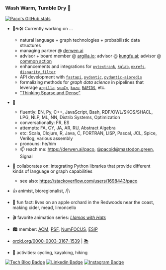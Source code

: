 ### Wash Warm, Tumble Dry 👋

[![Paco's GitHub stats](https://github-readme-stats.vercel.app/api?username=ceteri)](https://github.com/anuraghazra/github-readme-stats)

- 🔭☕🛠️ Currently working on ...
  - natural language + graph technologies + probabilistic data structures
  - managing partner @ [derwen.ai](https://derwen.ai/)
  - advisor + board member @ [argilla.io](https://argilla.io); advisor @ [kungfu.ai](https://kungfu.ai); advisor @ [common action](https://github.com/commonaction)
  - enhancements and integrations for [`pytextrank`](https://github.com/DerwenAI/pytextrank), [`kglab`](https://github.com/DerwenAI/kglab), [`mkrefs`](https://github.com/DerwenAI/mkrefs), [`disparity_filter`](https://github.com/DerwenAI/disparity_filter/)
  - API development with [`fastapi`](https://fastapi.tiangolo.com/), [`pydantic`](https://docs.pydantic.dev/latest/), [`pydantic-aioredis`](https://github.com/andrewthetechie/pydantic-aioredis)
  - formalizing methods for *graph data science* in pipelines that leverage [`argilla`](https://argilla.io), [`spaCy`](https://spacy.io/), [`kuzu`](https://kuzudb.com), [`RAPIDS`](https://rapids.ai/), etc.
  - ["Thinking Sparse and Dense"](https://derwen.ai/s/5sfp#1)

- 💬
  - fluently: EN, Py, C++, JavaScript, Bash, RDF/OWL/SKOS/SHACL, LPG, NLP, ML, NN, Distrib Systems, Optimization
  - conversationally: FR, ES
  - attempts: FA, CY, JA, AR, RU, Abstract Algebra
  - etc:  Scala, Clojure, R, Java, C, FORTRAN, LISP, Pascal, JCL, Spice, Verilog, various assembly
  - pronouns: he/him
  - 📫 reach me: <https://derwen.ai/paco>, [@pacoid@mastodon.green](https://mastodon.green/web/@pacoid), Signal

- 🙌 collaborates on: integrating Python libraries that provide different kinds of language or graph capabilities
  - see also: <https://stackoverflow.com/users/1698443/paco>

- 👍 animist, bioregionalist, /|\
- 🌳 fun fact: lives on an apple orchard in the Redwoods near the coast, making cider, mead, limoncello
- 🎬 favorite animation series: [*Llamas with Hats*](https://youtu.be/jJOwdrTA8Gw)
- :cityscape: member: [ACM](https://member.acm.org/~paconathan), [PSF](https://www.python.org/users/pacoid/), [NumFOCUS](https://numfocus.org/), [ESIP](https://www.esipfed.org/)
- [orcid.org/0000-0003-3167-1539](https://orcid.org/0000-0003-3167-1539) | [:books:](https://scholar.google.com/citations?user=Cp5sZHIAAAAJ&hl=en)
- 🚴 activities: cycling, kayaking, hiking

[![Tech Blog Badge](http://img.shields.io/badge/-Tech%20blog-black?style=flat-square&logo=github&link=https://pacoid.medium.com/)](https://pacoid.medium.com/)
[![Linkedin Badge](https://img.shields.io/badge/-LinkedIn-blue?style=flat-square&logo=Linkedin&logoColor=white&link=https://www.linkedin.com/in/ceteri/)](https://www.linkedin.com/in/ceteri/)
[![Instagram Badge](https://img.shields.io/badge/-Instagram-7E4798?style=flat-square&logo=instagram&logoColor=white&link=https://www.instagram.com/pacoid/)](https://www.instagram.com/pacoid/)
